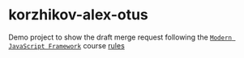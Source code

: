 # korzhikov-alex-otus

Demo project to show the draft merge request following the [`Modern JavaScript Framework`](https://github.com/korzio/modern_javascript_frameworks) course [rules](https://github.com/korzio/modern_javascript_frameworks/blob/master/rules.md)


